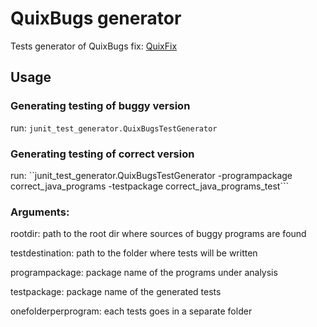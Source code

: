 # QuixBugs generator

Tests generator of QuixBugs fix:
[QuixFix](https://github.com/jkoppel/QuixBugs/)

## Usage

### Generating testing of buggy version

run: ``junit_test_generator.QuixBugsTestGenerator``

### Generating testing of correct version

run: ``junit_test_generator.QuixBugsTestGenerator -programpackage correct_java_programs -testpackage correct_java_programs_test```



### Arguments:

rootdir: path to the root dir where sources of buggy programs are found

testdestination: path to the folder where tests will be written

programpackage: package name of the programs under analysis

testpackage: package name of the generated 	tests

onefolderperprogram: each tests goes in a separate folder
	